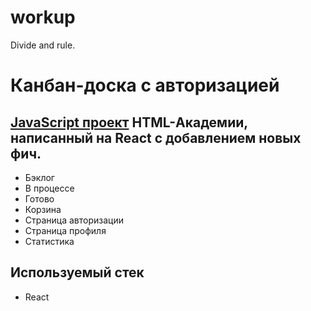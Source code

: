 # workup
Divide and rule.

Канбан-доска с авторизацией
=====================
[JavaScript проект](https://htmlacademy.ru/skills/kanban-board) HTML-Академии,
написанный на React с добавлением новых фич.
-----------------------------------
* Бэклог
* В процессе
* Готово
* Корзина
* Страница авторизации
* Страница профиля
* Статистика

Используемый стек
-----------------------------------
* React
